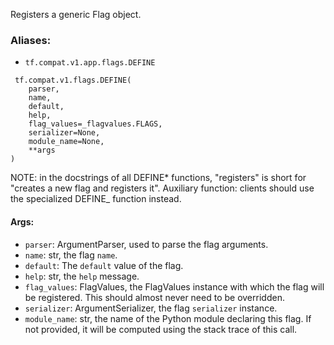 Registers a generic Flag object.
### Aliases:
- `tf.compat.v1.app.flags.DEFINE`

```
 tf.compat.v1.flags.DEFINE(
    parser,
    name,
    default,
    help,
    flag_values=_flagvalues.FLAGS,
    serializer=None,
    module_name=None,
    **args
)
```
NOTE: in the docstrings of all DEFINE* functions, "registers" is short for "creates a new flag and registers it".
Auxiliary function: clients should use the specialized DEFINE_ function instead.
#### Args:
- `parser`: ArgumentParser, used to parse the flag arguments.
- `name`: str, the flag `name`.
- `default`: The `default` value of the flag.
- `help`: str, the `help` message.
- `flag_values`: FlagValues, the FlagValues instance with which the flag will be registered. This should almost never need to be overridden.
- `serializer`: ArgumentSerializer, the flag `serializer` instance.
- `module_name`: str, the name of the Python module declaring this flag. If not provided, it will be computed using the stack trace of this call.
